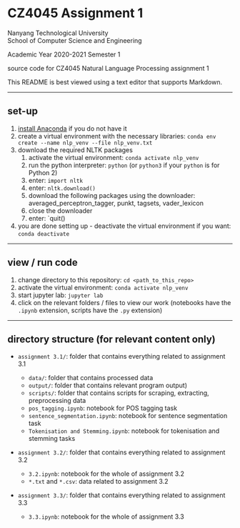 # CZ4045 Assignment 1

Nanyang Technological University  
School of Computer Science and Engineering

Academic Year 2020-2021 Semester 1

source code for CZ4045 Natural Language Processing assignment 1

This README is best viewed using a text editor that supports Markdown.

---

## set-up

1. [install Anaconda](https://docs.anaconda.com/anaconda/install/) if you do not have it
2. create a virtual environment with the necessary libraries: `conda env create --name nlp_venv --file nlp_venv.txt`
3. download the required NLTK packages
    1. activate the virtual environment: `conda activate nlp_venv`
    2. run the python interpreter: `python` (or `python3` if your `python` is for Python 2)
    3. enter: `import nltk`
    4. enter: `nltk.download()`
    5. download the following packages using the downloader: averaged_perceptron_tagger, punkt, tagsets, vader_lexicon
    6. close the downloader
    7. enter: `quit()
4. you are done setting up - deactivate the virtual environment if you want: `conda deactivate`

---

## view / run code

1. change directory to this repository: `cd <path_to_this_repo>`
2. activate the virtual environment: `conda activate nlp_venv`
3. start jupyter lab: `jupyter lab`
4. click on the relevant folders / files to view our work (notebooks have the `.ipynb` extension, scripts have the `.py` extension)

---

## directory structure (for relevant content only)

- `assignment 3.1/`: folder that contains everything related to assignment 3.1  
  - `data/`: folder that contains processed data  
  - `output/`: folder that contains relevant program output)  
  - `scripts/`: folder that contains scripts for scraping, extracting, preprocessing data  
  - `pos_tagging.ipynb`: notebook for POS tagging task  
  - `sentence_segmentation.ipynb`: notebook for sentence segmentation task  
  - `Tokenisation and Stemming.ipynb`: notebook for tokenisation and stemming tasks

- `assignment 3.2/`: folder that contains everything related to assignment 3.2  
  - `3.2.ipynb`: notebook for the whole of assignment 3.2  
  - `*.txt` and `*.csv`: data related to assignment 3.2

- `assignment 3.3/`: folder that contains everything related to assignment 3.3  
  - `3.3.ipynb`: notebook for the whole of assignment 3.3 
